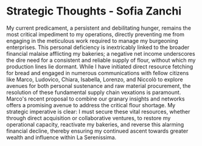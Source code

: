 # Strategic Thoughts - Sofia Zanchi

My current predicament, a persistent and debilitating hunger, remains the most critical impediment to my operations, directly preventing me from engaging in the meticulous work required to manage my burgeoning enterprises. This personal deficiency is inextricably linked to the broader financial malaise afflicting my bakeries; a negative net income underscores the dire need for a consistent and reliable supply of flour, without which my production lines lie dormant. While I have initiated direct resource fetching for bread and engaged in numerous communications with fellow citizens like Marco, Ludovico, Chiara, Isabella, Lorenzo, and Niccolò to explore avenues for both personal sustenance and raw material procurement, the resolution of these fundamental supply chain vexations is paramount. Marco's recent proposal to combine our granary insights and networks offers a promising avenue to address the critical flour shortage. My strategic imperative is clear: I must secure these vital resources, whether through direct acquisition or collaborative ventures, to restore my operational capacity, reactivate my bakeries, and reverse this alarming financial decline, thereby ensuring my continued ascent towards greater wealth and influence within La Serenissima.
